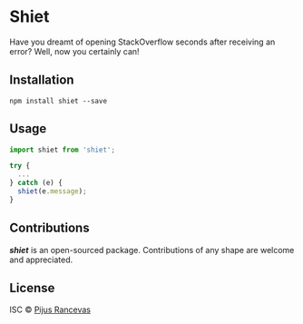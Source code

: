 # Shiet

Have you dreamt of opening StackOverflow seconds after receiving an error?
Well, now you certainly can!

## Installation

```
npm install shiet --save
```

## Usage

```javascript
import shiet from 'shiet';

try {
  ...
} catch (e) {
  shiet(e.message);
}

```

## Contributions

**_shiet_** is an open-sourced package. Contributions of any shape
are welcome and appreciated.

## License

ISC © [Pijus Rancevas](https://github.com/pijus-r)
